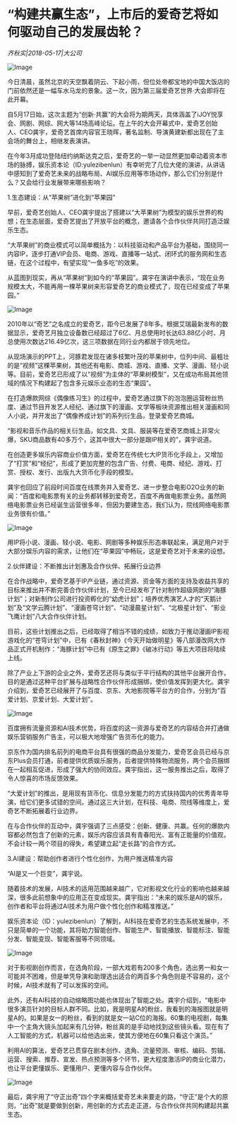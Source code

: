 # “构建共赢生态”，上市后的爱奇艺将如何驱动自己的发展齿轮？

*齐秋实|2018-05-17|大公司*

![Image](http://p3.pstatp.com/large/pgc-image/1526570750398efd5791bce)

今日清晨，虽然北京的天空飘着阴云、下起小雨，但位处帝都宝地的中国大饭店的门前依然还是一幅车水马龙的景象。这一次，因为第三届爱奇艺世界·大会即将在此开幕。

自5月17日始，这次主题为“创新·共赢”的大会将为期两天，具体涵盖了iJOY悦享会、网剧、网综、网大等14场高峰论坛。在上午的大会开幕式中，爱奇艺创始人、CEO龚宇，爱奇艺首席内容官王晓晖，著名监制、导演黄建新都出现在了主会场的舞台上，相继发表演讲。

在今年3月成功登陆纽约纳斯达克之后，爱奇艺的一举一动显然更加牵动着资本市场的脉搏，娱乐资本论（ID:yulezibenlun）有幸听完了几位大佬的演讲，从讲话中感知到了爱奇艺未来的战略布局、AI娱乐应用等市场动作，那么它们分别是什么？又会给行业发展带来哪些影响？

1.生态建设：从“苹果树”进化到“苹果园”

早前，爱奇艺创始人、CEO龚宇提出了搭建以“大苹果树”为模型的娱乐世界的构想；在生态层面，爱奇艺提出了开放平台的概念，邀请各个合作伙伴共同打造泛娱乐生态。

“大苹果树”的商业模式可以简单概括为：以科技驱动和产品平台为基础，围绕同一内容IP，逐步打通VIP会员、电商、游戏、直播等一站式、闭环式的服务网和生态链，在这个过程中，有望实现“一鱼多吃”的效果。

从蓝图到现实，再从“苹果树”到如今的“苹果园”。龚宇在演讲中表示，“现在业务规模太大，不能再用一棵苹果树来形容爱奇艺的商业模式了，现在已经变成了苹果园。”

![Image](http://p3.pstatp.com/large/pgc-image/152657075039882ee7b3bb3)

2010年以“奇艺”之名成立的爱奇艺，距今已发展了8年多。根据艾瑞最新发布的数据显示，爱奇艺月独立设备数已经超过了6亿、月总使用时长达63.88亿小时、月总使用次数达216.49亿次，这三项数据在同行业内都居于领先地位。

从现场演示的PPT上，河豚君发现在诸多枝繁叶茂的苹果树中，位列中间、最粗壮的是“视频”这棵苹果树，其他还有电影、商城、游戏、直播、文学、漫画、轻小说等。目前，爱奇艺已形成了以“视频”为主体的“苹果树模型”，又在成功布局其他领域的情况下构建起了包含多元娱乐业态的生态“果园”。

在打造爆款网综《偶像练习生》的过程中，爱奇艺通过旗下的泡泡圈运营粉丝热度、通过节目开发艺人经纪、通过旗下的漫画、文学等板块资源推出相关漫画和同人小说，并开发出了“偶像养成计划”的系列衍生品，登录爱奇艺商城。

“影视和音乐作品的相关衍生品，如文具、文具、服装等在爱奇艺商城上非常火爆，SKU商品数有40多万个，这其中很大一部分是跟IP相关的”，龚宇说道。

在创造更多娱乐内容商业价值方面，爱奇艺在传统七大IP货币化手段上，又增加了“打赏”和“经纪”，形成了更加完整的包含广告、付费、电商、经纪、游戏、打赏、授权、发行、出版九大货币化手段的模型。

龚宇也回应了前段时间百度在线票务并入爱奇艺、进一步整合电影O2O业务的新闻：“百度和电影票有关的业务都转移到爱奇艺，百度不再做电影票业务。虽然网络电影票业务已经诞生运营很多年，但因为要建生态，我们认为，院线网络电影票业务很有价值。”

![Image](http://p3.pstatp.com/large/pgc-image/15265707504150f8cd8c10e)

用IP将小说、漫画、轻小说、电影、网剧等多种娱乐形态串联起来，满足用户对于大部分娱乐内容的需求，让他们在“苹果园”中畅玩，这是爱奇艺对于未来的设想。

2.伙伴建设：不断推出计划惠及合作伙伴、拓展行业边界

在合作战略中，爱奇艺基于IP产业链，通过资源、资金等方面的支持及收益共享的目标来推出并不断完善合作伙伴计划，至今已经发布了针对制作超级网剧的“海豚计划”；对新制作公司进行投资孵化的“幼虎计划”；培养优秀演艺人才的“天鹅计划”及“文学云腾计划”、“漫画苍穹计划”、“动漫晨星计划”、“北极星计划”、“影业飞鹰计划”八大合作伙伴计划。

目前，这些计划推出之后，已经取得了相当不错的成绩，如致力于推动漫画IP影视游戏化的“苍穹计划”中，已有《春秋封神》《今天开始做明星》等八部漫改网大作品正式开机制作：“海豚计划”中已有《原生之罪》《破冰行动》等五大项目将陆续上线。

除了产业上下游的企业之外，爱奇艺还将与类似于平行结构的其他平台展开合作，目的是通过这种平台扩展与战略性合作伙伴形成捆绑，使价值发挥到更大化。龚宇介绍到，爱奇艺已经展开了与百度、京东、大地影院等平台方的合作，分别为“百爱计划、京爱计划、大爱计划”。

![Image](http://p3.pstatp.com/large/pgc-image/1526570750348a3c4e8fb89)

百度拥有流量资源和AI技术优势，将百度的这一资源与爱奇艺的内容结合并打通做娱乐营销服务广告主，可以极大地增强广告货币化的能力。

京东作为国内排名前列的电商平台具有很强的商品分发能力，爱奇艺会员已经与京东Plus会员打通，前者提供优质娱乐服务，后者提供特殊物流服务，两个会员捆绑在一起相互促进，形成了强大的协同效应。龚宇指出，这一服务推出之后，取得了令人惊喜的市场反馈效果。

“大爱计划”的推出，是用现有货币化、信息分发能力的方式扶持国内的优秀青年导演，给它们更多试错的空间。通过这三大计划，在科技、电商、院线等维度上，爱奇艺不断拓展着行业边界。

在与合作伙伴的互动中，龚宇强调了三点感受：创新、健康、共赢。任何的爆款内容都必然包含了创新的元素，娱乐内容应该具有青春阳光、富有正能量的价值观，不会计较一两个项目的得失，希望建立起“走长路”的合作方式。

3.AI建设：帮助创作者进行个性化创作，为用户推送精准内容

“AI是又一个巨变”，龚宇说。

随着技术的发展，AI技术的适用范围越来越广，它对影视文化行业的影响也越来越深，很多此前想象中的应用正在变成现实。龚宇指出：“未来的娱乐是AI的娱乐，创作者和平台将通过AI技术为用户做个性化创作和精准推送。”

娱乐资本论（ID：yulezibenlun）了解到，AI科技在爱奇艺的生态系统发展中，不只是简单的一个功能，其将助力智能创作、智能生产、智能播放、智能标注、智能分发、智能变现、智能客服等不同领域。

![Image](http://p3.pstatp.com/large/pgc-image/1526570750650f872e12988)

对于影视剧创作而言，在选角阶段，一部大戏若有200多个角色，选出男一和女一可能并不困难，但是单凭导演和助理选出适合的两百多个角色则是不容易的，这个时候，AI技术就有了可以发挥的空间。

此外，还有AI科技的自动缩略图功能也体现出了智能之处。龚宇介绍到，“电影中很多演员针对的目标人群不同。比如，我是明星A的粉丝，我看到的海报图就是明星A的。如果是女一的粉丝，看到的就是女一站C位的海报。60集的电视剧，每集中一个主角大镜头加起来有几分钟，粉丝真的是手动地找到这些镜头看。现在有了人工智能的方式，机器可以给他选出来，使其方便地在60集只看这个演员。”

利用AI的算法，爱奇艺已贯穿在剧本创作、选角、流量预测、审核、编码、剪辑、运营、搜索、推荐、宣发、热点预测等多个环节，更大程度激活IP的商业化潜力，也让平台更懂娱乐、更懂用户、更懂内容与合作伙伴。

![Image](http://p1.pstatp.com/large/pgc-image/1526570750891941dec542a)

最后，龚宇用了“守正出奇”四个字来概括爱奇艺未来要走的路，“守正”是个大的原则，“出奇”就是要做到创新，用创新的方式去走正道，与合作伙伴共同构建起共赢生态。


